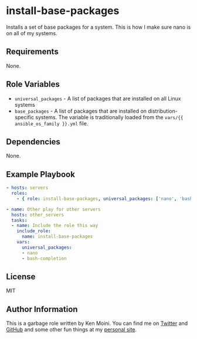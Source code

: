 install-base-packages
=========

Installs a set of base packages for a system.  This is how I make sure nano is on all of my systems.

Requirements
------------

None.

Role Variables
--------------

- `universal_packages` - A list of packages that are installed on all Linux systems
- `base_packages` - A list of packages that are installed on distribution-specific systems.  The variable is traditionally loaded from the `vars/{{ ansible_os_family }}.yml` file.

Dependencies
------------

None.

Example Playbook
----------------

```yaml
- hosts: servers
  roles:
    - { role: install-base-packages, universal_packages: ['nano', 'bash-completion'] }

- name: Other play for other servers
  hosts: other_servers
  tasks:
  - name: Include the role this way
    include_role:
      name: install-base-packages
    vars:
      universal_packages:
      - nano
      - bash-completion
```

License
-------

MIT

Author Information
------------------

This is a garbage role written by Ken Moini. You can find me on [Twitter](https://twitter.com/kenmoini) and [GitHub](https://github.com/kenmoini) and some other fun things at my [personal site](https://kenmoini.com).